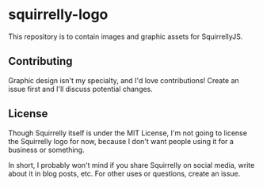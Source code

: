 # squirrelly-logo
This repository is to contain images and graphic assets for SquirrellyJS.

## Contributing

Graphic design isn't my specialty, and I'd love contributions! Create an issue first and I'll discuss potential changes.


## License
Though Squirrelly itself is under the MIT License, I'm not going to license the Squirrelly logo for now, because I don't want people using it for a business or something.

In short, I probably won't mind if you share Squirrelly on social media, write about it in blog posts, etc. For other uses or questions, create an issue.
